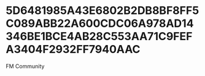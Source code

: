 # 5D6481985A43E6802B2DB8BF8FF5C089ABB22A600CDC06A978AD14346BE1BCE4AB28C553AA71C9FEFA3404F2932FF7940AAC
FM Community
